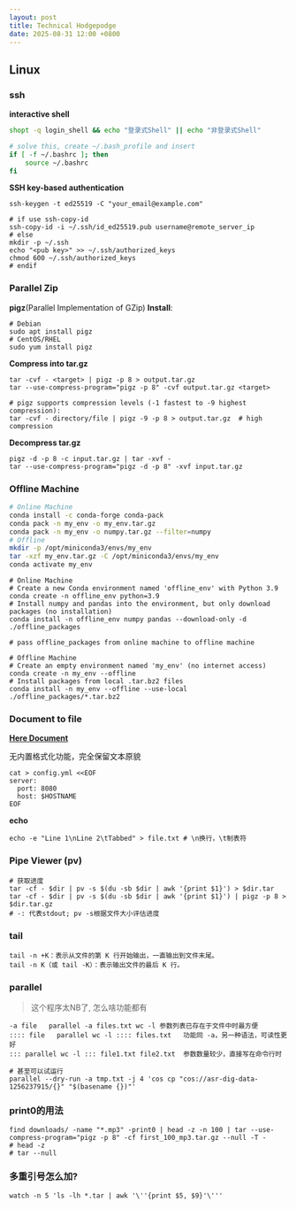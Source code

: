 ```yaml
---
layout: post
title: Technical Hodgepodge
date: 2025-08-31 12:00 +0800
---
```


## Linux

### ssh
**interactive shell**
```bash
shopt -q login_shell && echo "登录式Shell" || echo "非登录式Shell"

# solve this, create ~/.bash_profile and insert
if [ -f ~/.bashrc ]; then
    source ~/.bashrc
fi
```

**SSH key-based authentication**
```shell
ssh-keygen -t ed25519 -C "your_email@example.com"

# if use ssh-copy-id
ssh-copy-id -i ~/.ssh/id_ed25519.pub username@remote_server_ip
# else
mkdir -p ~/.ssh
echo "<pub key>" >> ~/.ssh/authorized_keys
chmod 600 ~/.ssh/authorized_keys
# endif
```


### Parallel Zip
**pigz**(Parallel Implementation of GZip)
**Install**:
```shell
# Debian
sudo apt install pigz
# CentOS/RHEL
sudo yum install pigz
```
**Compress into tar.gz**
```shell
tar -cvf - <target> | pigz -p 8 > output.tar.gz
tar --use-compress-program="pigz -p 8" -cvf output.tar.gz <target>

# pigz supports compression levels (-1 fastest to -9 highest compression):
tar -cvf - directory/file | pigz -9 -p 8 > output.tar.gz  # high compression
```

**Decompress tar.gz**
```shell
pigz -d -p 8 -c input.tar.gz | tar -xvf -
tar --use-compress-program="pigz -d -p 8" -xvf input.tar.gz
```


### Offline Machine
```bash
# Online Machine
conda install -c conda-forge conda-pack
conda pack -n my_env -o my_env.tar.gz
conda pack -n my_env -o numpy.tar.gz --filter=numpy 
# Offline
mkdir -p /opt/miniconda3/envs/my_env 
tar -xzf my_env.tar.gz -C /opt/miniconda3/envs/my_env
conda activate my_env
```

```shell
# Online Machine
# Create a new Conda environment named 'offline_env' with Python 3.9
conda create -n offline_env python=3.9  
# Install numpy and pandas into the environment, but only download packages (no installation)
conda install -n offline_env numpy pandas --download-only -d ./offline_packages

# pass offline_packages from online machine to offline machine

# Offline Machine
# Create an empty environment named 'my_env' (no internet access)
conda create -n my_env --offline  
# Install packages from local .tar.bz2 files
conda install -n my_env --offline --use-local ./offline_packages/*.tar.bz2
```


### Document to file
[**Here Document**](https://en.wikipedia.org/wiki/Here_document)

无内置格式化功能，完全保留文本原貌
```shell
cat > config.yml <<EOF
server:
  port: 8080
  host: $HOSTNAME
EOF
```

**echo**
```shell
echo -e "Line 1\nLine 2\tTabbed" > file.txt # \n换行，\t制表符
```


### Pipe Viewer (pv)
```shell
# 获取进度
tar -cf - $dir | pv -s $(du -sb $dir | awk '{print $1}') > $dir.tar
tar -cf - $dir | pv -s $(du -sb $dir | awk '{print $1}') | pigz -p 8 > $dir.tar.gz
# -: 代表stdout; pv -s根据文件大小评估进度
```

### tail
```shell
tail -n +K：表示​​从文件的第 K 行开始输出，一直输出到文件末尾​​。
tail -n K（或 tail -K）：表示​​输出文件的最后 K 行​​。
```


### parallel

> 这个程序太NB了, 怎么啥功能都有

```shell
-a file​​	parallel -a files.txt wc -l	参数列表已存在于文件中时最方便
​​:::: file​​	parallel wc -l :::: files.txt	功能同 -a，另一种语法，可读性更好
​​:::​​	parallel wc -l ::: file1.txt file2.txt	参数数量较少，直接写在命令行时

# 甚至可以试运行
parallel --dry-run -a tmp.txt -j 4 'cos cp "cos://asr-dig-data-1256237915/{}" "$(basename {})"'
```

### print0的用法
```shell
find downloads/ -name "*.mp3" -print0 | head -z -n 100 | tar --use-compress-program="pigz -p 8" -cf first_100_mp3.tar.gz --null -T -
# head -z
# tar --null
```


### 多重引号怎么加?
```shell
watch -n 5 'ls -lh *.tar | awk '\''{print $5, $9}'\'''
```